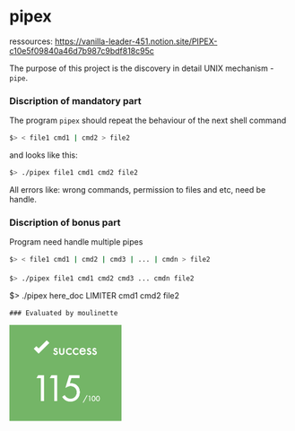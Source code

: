 # pipex

ressources:
  https://vanilla-leader-451.notion.site/PIPEX-c10e5f09840a46d7b987c9bdf818c95c

The purpose of this project is the discovery in detail UNIX mechanism - `pipe`.

### Discription of mandatory part
The program `pipex` should repeat the behaviour of the next shell command
```bash
$> < file1 cmd1 | cmd2 > file2
```
and looks like this:
```bash
$> ./pipex file1 cmd1 cmd2 file2
```
All errors like: wrong commands,  permission to files and etc, need be handle.
### Discription of bonus part
Program need handle multiple pipes
```bash
$> < file1 cmd1 | cmd2 | cmd3 | ... | cmdn > file2

$> ./pipex file1 cmd1 cmd2 cmd3 ... cmdn file2
```
$> ./pipex here_doc LIMITER cmd1 cmd2 file2
```
### Evaluated by moulinette
```
<img src="https://github.com/GowthertG/pipex/blob/main/note.png" width="200">
